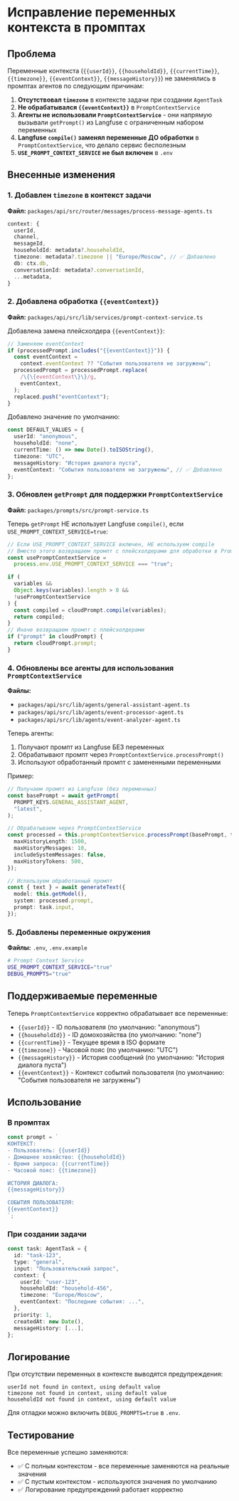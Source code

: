 # Исправление переменных контекста в промптах

## Проблема

Переменные контекста (`{{userId}}`, `{{householdId}}`, `{{currentTime}}`, `{{timezone}}`, `{{eventContext}}`, `{{messageHistory}}`) не заменялись в промптах агентов по следующим причинам:

1. **Отсутствовал `timezone`** в контексте задачи при создании `AgentTask`
2. **Не обрабатывался `{{eventContext}}`** в `PromptContextService`
3. **Агенты не использовали `PromptContextService`** - они напрямую вызывали `getPrompt()` из Langfuse с ограниченным набором переменных
4. **Langfuse `compile()` заменял переменные ДО обработки** в `PromptContextService`, что делало сервис бесполезным
5. **`USE_PROMPT_CONTEXT_SERVICE` не был включен** в `.env`

## Внесенные изменения

### 1. Добавлен `timezone` в контекст задачи

**Файл:** `packages/api/src/router/messages/process-message-agents.ts`

```typescript
context: {
  userId,
  channel,
  messageId,
  householdId: metadata?.householdId,
  timezone: metadata?.timezone || "Europe/Moscow", // ✅ Добавлено
  db: ctx.db,
  conversationId: metadata?.conversationId,
  ...metadata,
}
```

### 2. Добавлена обработка `{{eventContext}}`

**Файл:** `packages/api/src/lib/services/prompt-context-service.ts`

Добавлена замена плейсхолдера `{{eventContext}}`:

```typescript
// Заменяем eventContext
if (processedPrompt.includes("{{eventContext}}")) {
  const eventContext =
    context.eventContext ?? "События пользователя не загружены";
  processedPrompt = processedPrompt.replace(
    /\{\{eventContext\}\}/g,
    eventContext,
  );
  replaced.push("eventContext");
}
```

Добавлено значение по умолчанию:

```typescript
const DEFAULT_VALUES = {
  userId: "anonymous",
  householdId: "none",
  currentTime: () => new Date().toISOString(),
  timezone: "UTC",
  messageHistory: "История диалога пуста",
  eventContext: "События пользователя не загружены", // ✅ Добавлено
};
```

### 3. Обновлен `getPrompt` для поддержки `PromptContextService`

**Файл:** `packages/prompts/src/prompt-service.ts`

Теперь `getPrompt` НЕ использует Langfuse `compile()`, если `USE_PROMPT_CONTEXT_SERVICE=true`:

```typescript
// Если USE_PROMPT_CONTEXT_SERVICE включен, НЕ используем compile
// Вместо этого возвращаем промпт с плейсхолдерами для обработки в PromptContextService
const usePromptContextService =
  process.env.USE_PROMPT_CONTEXT_SERVICE === "true";

if (
  variables &&
  Object.keys(variables).length > 0 &&
  !usePromptContextService
) {
  const compiled = cloudPrompt.compile(variables);
  return compiled;
}
// Иначе возвращаем промпт с плейсхолдерами
if ("prompt" in cloudPrompt) {
  return cloudPrompt.prompt;
}
```

### 4. Обновлены все агенты для использования `PromptContextService`

**Файлы:**

- `packages/api/src/lib/agents/general-assistant-agent.ts`
- `packages/api/src/lib/agents/event-processor-agent.ts`
- `packages/api/src/lib/agents/event-analyzer-agent.ts`

Теперь агенты:

1. Получают промпт из Langfuse БЕЗ переменных
2. Обрабатывают промпт через `PromptContextService.processPrompt()`
3. Используют обработанный промпт с замененными переменными

Пример:

```typescript
// Получаем промпт из Langfuse (без переменных)
const basePrompt = await getPrompt(
  PROMPT_KEYS.GENERAL_ASSISTANT_AGENT,
  "latest",
);

// Обрабатываем через PromptContextService
const processed = this.promptContextService.processPrompt(basePrompt, task, {
  maxHistoryLength: 1500,
  maxHistoryMessages: 10,
  includeSystemMessages: false,
  maxHistoryTokens: 500,
});

// Используем обработанный промпт
const { text } = await generateText({
  model: this.getModel(),
  system: processed.prompt,
  prompt: task.input,
});
```

### 5. Добавлены переменные окружения

**Файлы:** `.env`, `.env.example`

```bash
# Prompt Context Service
USE_PROMPT_CONTEXT_SERVICE="true"
DEBUG_PROMPTS="true"
```

## Поддерживаемые переменные

Теперь `PromptContextService` корректно обрабатывает все переменные:

- `{{userId}}` - ID пользователя (по умолчанию: "anonymous")
- `{{householdId}}` - ID домохозяйства (по умолчанию: "none")
- `{{currentTime}}` - Текущее время в ISO формате
- `{{timezone}}` - Часовой пояс (по умолчанию: "UTC")
- `{{messageHistory}}` - История сообщений (по умолчанию: "История диалога пуста")
- `{{eventContext}}` - Контекст событий пользователя (по умолчанию: "События пользователя не загружены")

## Использование

### В промптах

```typescript
const prompt = `
КОНТЕКСТ:
- Пользователь: {{userId}}
- Домашнее хозяйство: {{householdId}}
- Время запроса: {{currentTime}}
- Часовой пояс: {{timezone}}

ИСТОРИЯ ДИАЛОГА:
{{messageHistory}}

СОБЫТИЯ ПОЛЬЗОВАТЕЛЯ:
{{eventContext}}
`;
```

### При создании задачи

```typescript
const task: AgentTask = {
  id: "task-123",
  type: "general",
  input: "Пользовательский запрос",
  context: {
    userId: "user-123",
    householdId: "household-456",
    timezone: "Europe/Moscow",
    eventContext: "Последние события: ...",
  },
  priority: 1,
  createdAt: new Date(),
  messageHistory: [...],
};
```

## Логирование

При отсутствии переменных в контексте выводятся предупреждения:

```
userId not found in context, using default value
timezone not found in context, using default value
householdId not found in context, using default value
```

Для отладки можно включить `DEBUG_PROMPTS=true` в `.env`.

## Тестирование

Все переменные успешно заменяются:

- ✅ С полным контекстом - все переменные заменяются на реальные значения
- ✅ С пустым контекстом - используются значения по умолчанию
- ✅ Логирование предупреждений работает корректно
